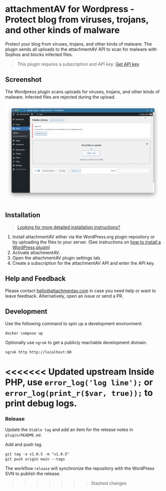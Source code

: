 # attachmentAV for Wordpress - Protect blog from viruses, trojans, and other kinds of malware

Protect your blog from viruses, trojans, and other kinds of malware. The plugin sends all uploads to the attachmentAV API to scan for malware with Sophos and blocks infected files.

> This plugin requires a subscription and API key: [Get API key](https://attachmentav.com/subscribe/wordpress/)

## Screenshot

The Wordpress plugin scans uploads for viruses, trojans, and other kinds of malware. Infected files are rejected during the upload.

![attachmentAV protects from infected uploads](./plugin/assets/screenshot-1.png)

## Installation

> [Looking for more detailed installation instructions?](https://attachmentav.com/help/setup-guide/wordpress.html)

1. Install attachmentAV either via the WordPress.org plugin repository or by uploading the files to your server. (See instructions on [how to install a WordPress plugin](https://www.wpbeginner.com/beginners-guide/step-by-step-guide-to-install-a-wordpress-plugin-for-beginners/))
1. Activate attachmentAV.
1. Open the attachmentAV plugin settings tab.
1. Create a subscription for the attachmentAV API and enter the API key.

## Help and Feedback

Please contact [hello@attachmentav.com](mailto:hello@attachmentav.com) in case you need help or want to leave feedback. Alternatively, open an issue or send a PR.

## Development

Use the following command to spin up a development environment.

```
docker compose up
```

Optionally use `ngrok` to get a publicly reachable development domain.

```
ngrok http http://localhost:80
```

<<<<<<< Updated upstream
Inside PHP, use `error_log('log line');` or `error_log(print_r($var, true));` to print debug logs.
=======
### Release

Update the `Stable tag` and add an item for the release notes in `plugin/README.md`.

Add and push tag.

```
git tag -a v1.0.5 -m "v1.0.5"
git push origin main --tags
```

The workflow `release` will synchronize the repository with the WordPress SVN to publish the release.
>>>>>>> Stashed changes

